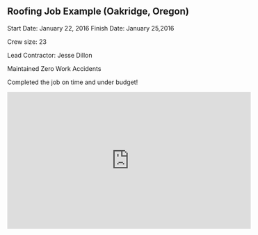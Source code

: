 ## Roofing Job Example (Oakridge, Oregon)

Start Date: January 22, 2016
Finish Date: January 25,2016

Crew size: 23

Lead Contractor: Jesse Dillon

Maintained Zero Work Accidents

Completed the job on time and under budget!

<iframe width="560" height="315" src="https://www.youtube.com/embed/QIIyqlOIrA4" frameborder="0" allow="accelerometer; autoplay; encrypted-media; gyroscope; picture-in-picture" allowfullscreen></iframe>
